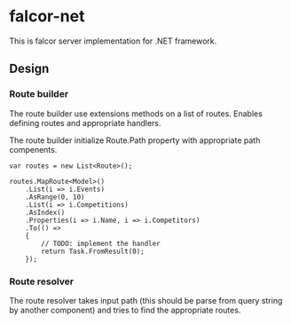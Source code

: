 # falcor-net

This is falcor server implementation for .NET framework.

## Design

### Route builder

The route builder use extensions methods on a list of routes. Enables defining routes and appropriate handlers. 

The route builder initialize Route.Path property with appropriate path compenents.

``` CSharp
var routes = new List<Route>();

routes.MapRoute<Model>()
    .List(i => i.Events)
    .AsRange(0, 10)
    .List(i => i.Competitions)
    .AsIndex()
    .Properties(i => i.Name, i => i.Competitors)
    .To(() =>
    {
        // TODO: implement the handler
        return Task.FromResult(0);
    });
```

### Route resolver

The route resolver takes input path (this should be parse from query string by another component) and tries to find the appropriate routes.


